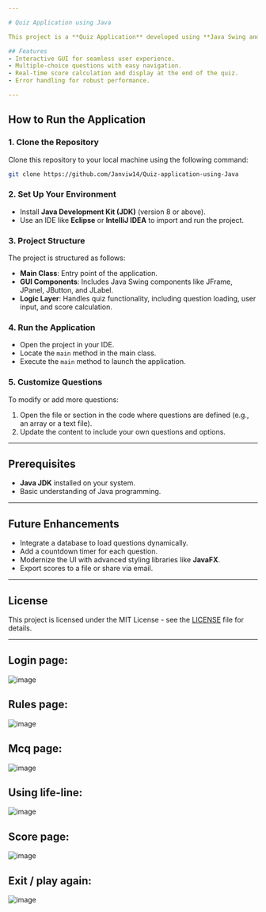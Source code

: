 ```yaml
---

# Quiz Application using Java

This project is a **Quiz Application** developed using **Java Swing and AWT** frameworks. It provides an interactive graphical user interface (GUI) for conducting multiple-choice quizzes. Users can answer a set of questions, navigate between them, and view their scores at the end of the quiz.

## Features
- Interactive GUI for seamless user experience.
- Multiple-choice questions with easy navigation.
- Real-time score calculation and display at the end of the quiz.
- Error handling for robust performance.

---
```


## How to Run the Application

### 1. Clone the Repository
Clone this repository to your local machine using the following command:
```bash
git clone https://github.com/Janviw14/Quiz-application-using-Java
```

### 2. Set Up Your Environment
- Install **Java Development Kit (JDK)** (version 8 or above).
- Use an IDE like **Eclipse** or **IntelliJ IDEA** to import and run the project.

### 3. Project Structure
The project is structured as follows:
- **Main Class**: Entry point of the application.
- **GUI Components**: Includes Java Swing components like JFrame, JPanel, JButton, and JLabel.
- **Logic Layer**: Handles quiz functionality, including question loading, user input, and score calculation.

### 4. Run the Application
- Open the project in your IDE.
- Locate the `main` method in the main class.
- Execute the `main` method to launch the application.

### 5. Customize Questions
To modify or add more questions:
1. Open the file or section in the code where questions are defined (e.g., an array or a text file).
2. Update the content to include your own questions and options.

---

## Prerequisites
- **Java JDK** installed on your system.
- Basic understanding of Java programming.

---

## Future Enhancements
- Integrate a database to load questions dynamically.
- Add a countdown timer for each question.
- Modernize the UI with advanced styling libraries like **JavaFX**.
- Export scores to a file or share via email.

---

## License
This project is licensed under the MIT License - see the [LICENSE](LICENSE) file for details.

---

## Login page:
![image](https://github.com/user-attachments/assets/cd13b993-3f0e-4ec5-b851-52733543cbb1)

## Rules page:
![image](https://github.com/user-attachments/assets/4150f326-8646-45a5-b175-ebbaea44320d)

## Mcq page:
![image](https://github.com/user-attachments/assets/5340aa86-545c-4777-81d0-15ca2d376f8c)

## Using life-line:
![image](https://github.com/user-attachments/assets/5ec168c3-16f9-4d80-a278-aaad810587f5)

## Score page:
![image](https://github.com/user-attachments/assets/38729cc4-0309-4895-b862-326ee767cbce)

## Exit / play again:
![image](https://github.com/user-attachments/assets/a9c9a23f-2ea6-4439-8625-36671f3e70ca)
